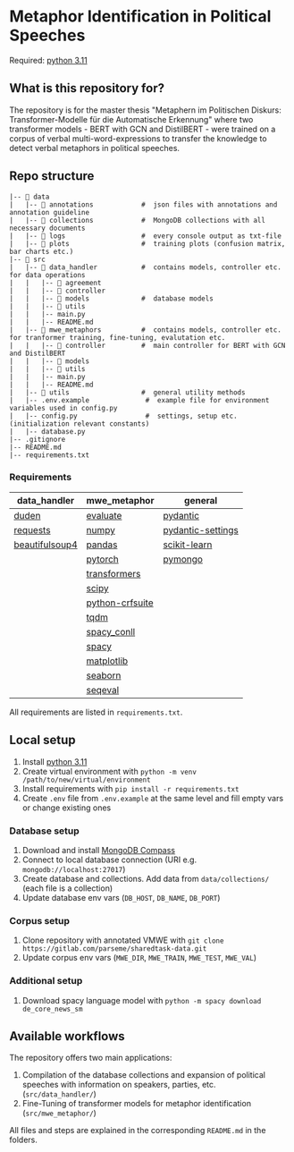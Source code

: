 # Metaphor Identification in Political Speeches

Required: [python 3.11](https://docs.python.org/3.11/contents.html)


## What is this repository for?
The repository is for the master thesis "Metaphern im Politischen Diskurs: Transformer-Modelle für
die Automatische Erkennung" where two transformer models - BERT with GCN and DistilBERT - were trained on 
a corpus of verbal multi-word-expressions to transfer the knowledge to detect verbal metaphors in political
speeches.


## Repo structure

```
|-- 📁 data
|   |-- 📁 annotations            #  json files with annotations and annotation guideline
|   |-- 📁 collections            #  MongoDB collections with all necessary documents
|   |-- 📁 logs                   #  every console output as txt-file
|   |-- 📁 plots                  #  training plots (confusion matrix, bar charts etc.)  
|-- 📁 src
|   |-- 📁 data_handler           #  contains models, controller etc. for data operations
|   |   |-- 📁 agreement
|   |   |-- 📁 controller
|   |   |-- 📁 models             #  database models
|   |   |-- 📁 utils
|   |   |-- main.py
|   |   |-- README.md
|   |-- 📁 mwe_metaphors          #  contains models, controller etc. for tranformer training, fine-tuning, evalutation etc.
|   |   |-- 📁 controller         #  main controller for BERT with GCN and DistilBERT
|   |   |-- 📁 models
|   |   |-- 📁 utils
|   |   |-- main.py
|   |   |-- README.md
|   |-- 📁 utils                  #  general utility methods 
|   |-- .env.example              #  example file for environment variables used in config.py
|   |-- config.py                 #  settings, setup etc. (initialization relevant constants)
|   |-- database.py
|-- .gitignore                      
|-- README.md
|-- requirements.txt
```

### Requirements
| data_handler                                               | mwe_metaphor                                                     | general                                                                           |
|------------------------------------------------------------|------------------------------------------------------------------|-----------------------------------------------------------------------------------|
| [duden](https://pypi.org/project/duden/)                   | [evaluate](https://pypi.org/project/evaluate/)                   | [pydantic](https://docs.pydantic.dev/latest/)                                     |
| [requests](https://pypi.org/project/requests/)             | [numpy](https://numpy.org/)                                      | [pydantic-settings](https://docs.pydantic.dev/latest/concepts/pydantic_settings/) |
| [beautifulsoup4](https://pypi.org/project/beautifulsoup4/) | [pandas](https://pandas.pydata.org/)                             | [scikit-learn](https://scikit-learn.org/stable/)                                  |
|                                                            | [pytorch](https://pytorch.org/)                                  | [pymongo](https://www.mongodb.com/docs/drivers/pymongo/)                          |
|                                                            | [transformers](https://huggingface.co/docs/transformers/index)   |                                                                                   |
|                                                            | [scipy](https://scipy.org/)                                      |                                                                                   |
|                                                            | [python-crfsuite](https://github.com/scrapinghub/python-crfsuite)   |                                                                                   |
|                                                            | [tqdm](https://pypi.org/project/tqdm/)                           |                                                                                   |
|                                                            | [spacy_conll](https://spacy.io/universe/project/spacy-conll)     |                                                                                   |
|                                                            | [spacy](https://spacy.io/)                                       |                                                                                   |
|                                                            | [matplotlib](https://matplotlib.org/)                            |                                                                                   |
|                                                            | [seaborn](https://seaborn.pydata.org/)                           |                                                                                   |
|                                                            | [seqeval](https://huggingface.co/spaces/evaluate-metric/seqeval) |                                                                                   |

All requirements are listed in `requirements.txt`.


## Local setup
1) Install [python 3.11](https://docs.python.org/3.11/contents.html)
2) Create virtual environment with `python -m venv /path/to/new/virtual/environment`
3) Install requirements with `pip install -r requirements.txt`
4) Create `.env` file from `.env.example` at the same level and fill empty vars or change existing ones

### Database setup
1) Download and install [MongoDB Compass](https://www.mongodb.com/try/download/compass)
2) Connect to local database connection (URI e.g. `mongodb://localhost:27017`)
3) Create database and collections. Add data from `data/collections/` (each file is a collection)
4) Update database env vars (`DB_HOST`, `DB_NAME`, `DB_PORT`)

### Corpus setup
1) Clone repository with annotated VMWE with `git clone https://gitlab.com/parseme/sharedtask-data.git`
2) Update corpus env vars (`MWE_DIR`, `MWE_TRAIN`, `MWE_TEST`, `MWE_VAL`)

### Additional setup
1) Download spacy language model with `python -m spacy download de_core_news_sm`


## Available workflows
The repository offers two main applications:
1) Compilation of the database collections and expansion of political speeches with information on speakers, parties, etc. (`src/data_handler/`)
2) Fine-Tuning of transformer models for metaphor identification (`src/mwe_metaphor/`)

All files and steps are explained in the corresponding `README.md` in the folders.